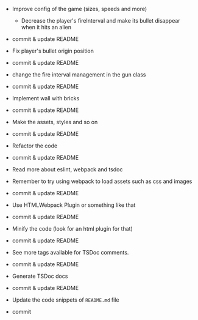 - Improve config of the game (sizes, speeds and more)
  - Decrease the player's fireInterval and make its bullet disappear when it hits an alien
- commit & update README

- Fix player's bullet origin position
- commit & update README

- change the fire interval management in the gun class
- commit & update README

- Implement wall with bricks
- commit & update README

- Make the assets, styles and so on
- commit & update README

- Refactor the code
- commit & update README

- Read more about eslint, webpack and tsdoc

- Remember to try using webpack to load assets such as css and images
- commit & update README

- Use HTMLWebpack Plugin or something like that
- commit & update README

- Minify the code (look for an html plugin for that)
- commit & update README

- See more tags available for TSDoc comments.
- commit & update README

- Generate TSDoc docs
- commit & update README

- Update the code snippets of `README.md` file
- commit